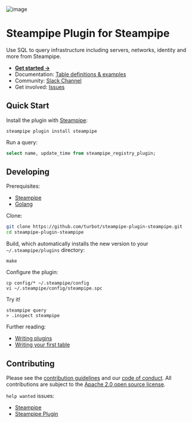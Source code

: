  ![image](https://hub.steampipe.io/images/plugins/turbot/steampipe-social-graphic.png)

# Steampipe Plugin for Steampipe

Use SQL to query infrastructure including servers, networks, identity and more from Steampipe.
- **[Get started →](https://hub.steampipe.io/plugins/turbot/steampipe)**
- Documentation: [Table definitions & examples](https://hub.steampipe.io/plugins/turbot/steampipe/tables)
- Community: [Slack Channel](https://join.slack.com/t/steampipe/shared_invite/zt-oij778tv-lYyRTWOTMQYBVAbtPSWs3g)
- Get involved: [Issues](https://github.com/turbot/steampipe-plugin-steampipe/issues)

## Quick Start

Install the plugin with [Steampipe](https://steampipe.io):

```shell
steampipe plugin install steampipe
```

Run a query:

```sql
select name, update_time from steampipe_registry_plugin;
```

## Developing

Prerequisites:

- [Steampipe](https://steampipe.io/downloads)
- [Golang](https://golang.org/doc/install)

Clone:

```sh
git clone https://github.com/turbot/steampipe-plugin-steampipe.git
cd steampipe-plugin-steampipe
```

Build, which automatically installs the new version to your `~/.steampipe/plugins` directory:

```
make
```

Configure the plugin:

```
cp config/* ~/.steampipe/config
vi ~/.steampipe/config/steampipe.spc
```

Try it!

```
steampipe query
> .inspect steampipe
```

Further reading:

- [Writing plugins](https://steampipe.io/docs/develop/writing-plugins)
- [Writing your first table](https://steampipe.io/docs/develop/writing-your-first-table)

## Contributing

Please see the [contribution guidelines](https://github.com/turbot/steampipe/blob/main/CONTRIBUTING.md) and our [code of conduct](https://github.com/turbot/steampipe/blob/main/CODE_OF_CONDUCT.md). All contributions are subject to the [Apache 2.0 open source license](https://github.com/turbot/steampipe-plugin-steampipe/blob/main/LICENSE).

`help wanted` issues:

- [Steampipe](https://github.com/turbot/steampipe/labels/help%20wanted)
- [Steampipe Plugin](https://github.com/turbot/steampipe-plugin-steampipe/labels/help%20wanted)
